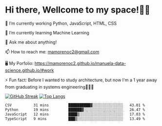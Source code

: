 # Hi there, Wellcome to my space!✌🏾

🔭 I’m currently working Python, JavaScript, HTML, CSS

🌱 I’m currently learning Machine Learning

💬 Ask me about anything!

📫 How to reach me: mamorenoc2@gmail.com

🖥️ My Porfolio: https://mamorenoc2.github.io/manuela-data-science.github.io/#work

⚡ Fun fact: Before I wanted to study architecture, but now I'm a 1 year away from graduating in systems engineering🤣🤣🤣

[![GitHub Streak](https://streak-stats.demolab.com/?user=mamorenoc2)](https://git.io/streak-stats)
[![Top Langs](https://github-readme-stats.vercel.app/api/top-langs/?username=mamorenoc2&layout=compact&theme=tokyonight)](https://github.com/anuraghazra/github-readme-stats)

<!--START_SECTION:waka-->

```txt
CSV          31 mins         ██████████▓░░░░░░░░░░░░░░   43.01 %
Python       19 mins         ██████▓░░░░░░░░░░░░░░░░░░   26.47 %
JavaScript   12 mins         ████▒░░░░░░░░░░░░░░░░░░░░   17.03 %
TypeScript   9 mins          ███▒░░░░░░░░░░░░░░░░░░░░░   13.49 %
```

<!--END_SECTION:waka-->

